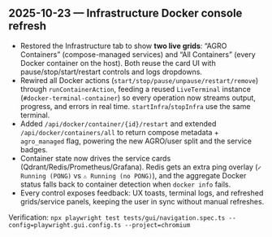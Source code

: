 ## 2025-10-23 — Infrastructure Docker console refresh

- Restored the Infrastructure tab to show **two live grids**: “AGRO Containers” (compose-managed services) and “All Containers” (every Docker container on the host). Both reuse the card UI with pause/stop/start/restart controls and logs dropdowns.
- Rewired all Docker actions (`start/stop/pause/unpause/restart/remove`) through `runContainerAction`, feeding a reused `LiveTerminal` instance (`#docker-terminal-container`) so every operation now streams output, progress, and errors in real time. `startInfra`/`stopInfra` use the same terminal.
- Added `/api/docker/container/{id}/restart` and extended `/api/docker/containers/all` to return compose metadata + `agro_managed` flag, powering the new AGRO/user split and the service badges.
- Container state now drives the service cards (Qdrant/Redis/Prometheus/Grafana). Redis gets an extra ping overlay (`✓ Running (PONG)` vs `⚠ Running (no PONG)`), and the aggregate Docker status falls back to container detection when `docker info` fails.
- Every control exposes feedback: UX toasts, terminal logs, and refreshed grids/service panels, keeping the user in sync without manual refreshes.

Verification: `npx playwright test tests/gui/navigation.spec.ts --config=playwright.gui.config.ts --project=chromium`
